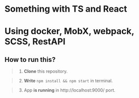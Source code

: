 # Something with TS and React
# Using docker, MobX, webpack, SCSS, RestAPI


## How to run this?
> 1) **Clone** this repository.

> 2) **Write** `npm install && npm start` in terminal.

> 3) App **is running** in http://localhost:9000/ port.
